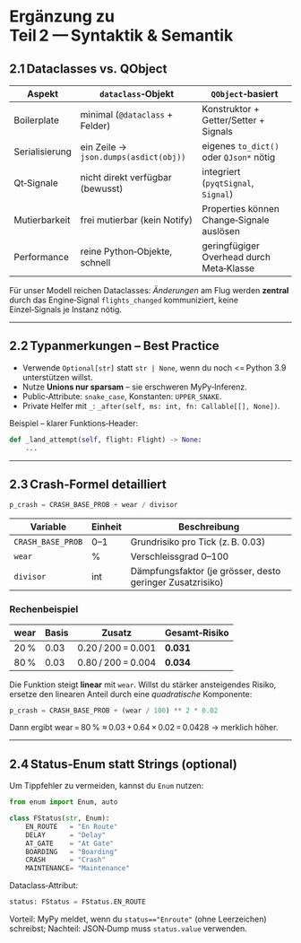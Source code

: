 # Ergänzung zu **Teil 2 — Syntaktik & Semantik**

## 2.1 Dataclasses vs. QObject

| Aspekt         | `dataclass`‑Objekt                    | `QObject`‑basiert                         |
| -------------- | ------------------------------------- | ----------------------------------------- |
| Boilerplate    | minimal (`@dataclass` + Felder)       | Konstruktor + Getter/Setter + Signals     |
| Serialisierung | ein Zeile → `json.dumps(asdict(obj))` | eigenes `to_dict()` oder `QJson*` nötig   |
| Qt‑Signale     | nicht direkt verfügbar (bewusst)      | integriert (`pyqtSignal`, `Signal`)       |
| Mutierbarkeit  | frei mutierbar (kein Notify)          | Properties können Change‑Signale auslösen |
| Performance    | reine Python‑Objekte, schnell         | geringfügiger Overhead durch Meta‑Klasse  |

Für unser Modell reichen Dataclasses:
*Änderungen* am Flug werden **zentral** durch das Engine‑Signal
`flights_changed` kommuniziert, keine Einzel‑Signals je Instanz nötig.

---

## 2.2 Typanmerkungen – Best Practice

* Verwende `Optional[str]` statt `str | None`, wenn du noch <= Python 3.9
  unterstützen willst.
* Nutze **Unions nur sparsam** – sie erschweren MyPy‑Inferenz.
* Public‑Attribute: `snake_case`, Konstanten: `UPPER_SNAKE`.
* Private Helfer mit `_`: `_after(self, ms: int, fn: Callable[[], None])`.

Beispiel – klarer Funktions‑Header:

```python
def _land_attempt(self, flight: Flight) -> None:
    ...
```

---

## 2.3 Crash‑Formel detailliert

```python
p_crash = CRASH_BASE_PROB + wear / divisor
```

| Variable          | Einheit | Beschreibung                                               |
| ----------------- | ------- | ---------------------------------------------------------- |
| `CRASH_BASE_PROB` | 0–1     | Grundrisiko pro Tick (z. B. 0.03)                          |
| `wear`            | %       | Verschleiss­grad 0–100                                      |
| `divisor`         | int     | Dämpfungs­faktor (je grösser, desto geringer Zusatz­risiko) |

### Rechenbeispiel

| wear | Basis | Zusatz             | Gesamt‑Risiko |
| ---- | ----- | ------------------ | ------------- |
| 20 % | 0.03  | 0.20 / 200 = 0.001 | **0.031**     |
| 80 % | 0.03  | 0.80 / 200 = 0.004 | **0.034**     |

Die Funktion steigt **linear** mit `wear`.
Willst du stärker ansteigendes Risiko, ersetze den linearen Anteil
durch eine *quadratische* Komponente:

```python
p_crash = CRASH_BASE_PROB + (wear / 100) ** 2 * 0.02
```

Dann ergibt wear = 80 % ≈ 0.03 + 0.64 × 0.02 = 0.0428 → merklich höher.

---

## 2.4 Status‑Enum statt Strings (optional)

Um Tippfehler zu vermeiden, kannst du `Enum` nutzen:

```python
from enum import Enum, auto

class FStatus(str, Enum):
    EN_ROUTE   = "En Route"
    DELAY      = "Delay"
    AT_GATE    = "At Gate"
    BOARDING   = "Boarding"
    CRASH      = "Crash"
    MAINTENANCE= "Maintenance"
```

Dataclass‑Attribut:

```python
status: FStatus = FStatus.EN_ROUTE
```

Vorteil: MyPy meldet, wenn du `status=="Enroute"` (ohne Leerzeichen)
schreibst; Nachteil: JSON‑Dump muss `status.value` verwenden.
